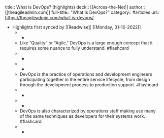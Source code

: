 title:: What Is DevOps? (highlights)
deck:: [[Across-the-Net]]
author:: [[theagileadmin.com]]
full-title:: "What Is DevOps?"
category:: #articles
url:: https://theagileadmin.com/what-is-devops/

- Highlights first synced by [[Readwise]] [[Monday, 31-10-2022]]
	- -
	- Like “Quality” or “Agile,” DevOps is a large enough concept that it requires some nuance to fully understand. #flashcard
	- -
	- -
	- DevOps is the practice of operations and development engineers participating together in the entire service lifecycle, from design through the development process to production support. #flashcard
	- -
	- -
	- DevOps is also characterized by operations staff making use many of the same techniques as developers for their systems work. #flashcard
	- -